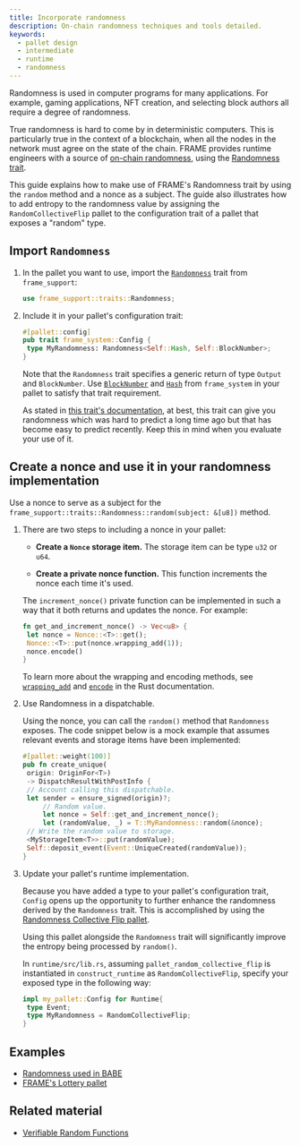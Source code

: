 ```yaml
---
title: Incorporate randomness
description: On-chain randomness techniques and tools detailed.
keywords:
  - pallet design
  - intermediate
  - runtime
  - randomness
---
```


Randomness is used in computer programs for many applications. For example, gaming applications, NFT creation, and selecting block authors all require a degree of randomness.

True randomness is hard to come by in deterministic computers.
This is particularly true in the context of a blockchain, when all the nodes in the network must agree on the state of the chain.
FRAME provides runtime engineers with a source of [on-chain randomness](<](/main-docs/build/randomness/)>), using the [Randomness trait](https://paritytech.github.io/substrate/master/frame_support/traits/trait.Randomness.html).

This guide explains how to make use of FRAME's Randomness trait by using the `random` method and a nonce as a subject.
The guide also illustrates how to add entropy to the randomness value by assigning the `RandomCollectiveFlip` pallet to the configuration trait of a pallet that exposes a "random" type.

## Import `Randomness`

1. In the pallet you want to use, import the [`Randomness`](https://paritytech.github.io/substrate/master/frame_support/traits/trait.Randomness.html) trait from `frame_support`:

   ```rust
   use frame_support::traits::Randomness;
   ```

1. Include it in your pallet's configuration trait:

   ```rust
   #[pallet::config]
   pub trait frame_system::Config {
   	type MyRandomness: Randomness<Self::Hash, Self::BlockNumber>;
   }
   ```

   Note that the `Randomness` trait specifies a generic return of type `Output` and `BlockNumber`.
   Use [`BlockNumber`](https://paritytech.github.io/substrate/master/frame_system/pallet/trait.Config.html#associatedtype.BlockNumber)
   and [`Hash`](https://paritytech.github.io/substrate/master/frame_system/pallet/trait.Config.html#associatedtype.Hash) from `frame_system` in your pallet to satisfy that trait requirement.

   As stated in [this trait's documentation](https://paritytech.github.io/substrate/master/frame_support/traits/trait.Randomness.html), at best, this trait can give you randomness which was hard to predict a long time ago but that has become easy to predict recently.
   Keep this in mind when you evaluate your use of it.

## Create a nonce and use it in your randomness implementation

Use a nonce to serve as a subject for the `frame_support::traits::Randomness::random(subject: &[u8])` method.

1. There are two steps to including a nonce in your pallet:

   - **Create a `Nonce` storage item.** The storage item can be type `u32` or `u64`.

   - **Create a private nonce function.** This function increments the nonce each time it's used.

   The `increment_nonce()` private function can be implemented in such a way that it both returns and updates the nonce.
   For example:

   ```rust
   fn get_and_increment_nonce() -> Vec<u8> {
   	let nonce = Nonce::<T>::get();
   	Nonce::<T>::put(nonce.wrapping_add(1));
   	nonce.encode()
   }
   ```

   To learn more about the wrapping and encoding methods, see [`wrapping_add`](https://doc.rust-lang.org/std/intrinsics/fn.wrapping_add.html) and [`encode`](https://paritytech.github.io/substrate/master/frame_support/dispatch/trait.Encode.html#method.encode) in the Rust documentation.

1. Use Randomness in a dispatchable.

   Using the nonce, you can call the `random()` method that `Randomness` exposes.
   The code snippet below is a mock example that assumes relevant events and storage items have been implemented:

   ```rust
   #[pallet::weight(100)]
   pub fn create_unique(
   	origin: OriginFor<T>)
   	-> DispatchResultWithPostInfo {
   	// Account calling this dispatchable.
   	let sender = ensure_signed(origin)?;
   		// Random value.
   		let nonce = Self::get_and_increment_nonce();
   		let (randomValue, _) = T::MyRandomness::random(&nonce);
   	// Write the random value to storage.
   	<MyStorageItem<T>>::put(randomValue);
   	Self::deposit_event(Event::UniqueCreated(randomValue));
   }
   ```

1. Update your pallet's runtime implementation.

   Because you have added a type to your pallet's configuration trait, `Config` opens up the opportunity to further enhance the randomness derived by the `Randomness` trait.
   This is accomplished by using the [Randomness Collective Flip pallet](https://paritytech.github.io/substrate/master/pallet_randomness_collective_flip/index.html).

   Using this pallet alongside the `Randomness` trait will significantly improve the entropy being processed by `random()`.

   In `runtime/src/lib.rs`, assuming `pallet_random_collective_flip` is instantiated in `construct_runtime` as `RandomCollectiveFlip`, specify your exposed type in the following way:

   ```rust
   impl my_pallet::Config for Runtime{
   	type Event;
   	type MyRandomness = RandomCollectiveFlip;
   }
   ```

## Examples

- [Randomness used in BABE](https://github.com/paritytech/substrate/blob/master/frame/babe/src/randomness.rs)
- [FRAME's Lottery pallet](https://github.com/paritytech/substrate/blob/master/frame/lottery/src/lib.rs#L471)

## Related material

- [Verifiable Random Functions](https://en.wikipedia.org/wiki/Verifiable_random_function)
